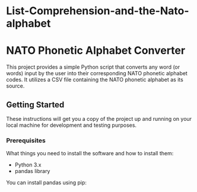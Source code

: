 # List-Comprehension-and-the-Nato-alphabet

# NATO Phonetic Alphabet Converter

This project provides a simple Python script that converts any word (or words) input by the user into their corresponding NATO phonetic alphabet codes. It utilizes a CSV file containing the NATO phonetic alphabet as its source.

## Getting Started

These instructions will get you a copy of the project up and running on your local machine for development and testing purposes.

### Prerequisites

What things you need to install the software and how to install them:

- Python 3.x
- pandas library

You can install pandas using pip:

